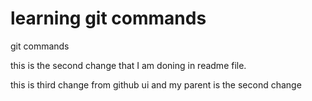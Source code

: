 # learning git commands

git commands

this is the second change that I am doning in readme file.

this is third change from github ui and my parent is the second change
